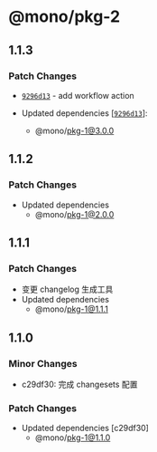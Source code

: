 # @mono/pkg-2

## 1.1.3

### Patch Changes

- [`9296d13`](https://github.com/lwsgh/monorepo-changesets-example/commit/9296d133ca3c56874d624682b3c379293635ccad) - add workflow action

- Updated dependencies [[`9296d13`](https://github.com/lwsgh/monorepo-changesets-example/commit/9296d133ca3c56874d624682b3c379293635ccad)]:
  - @mono/pkg-1@3.0.0

## 1.1.2

### Patch Changes

- Updated dependencies
  - @mono/pkg-1@2.0.0

## 1.1.1

### Patch Changes

- 变更 changelog 生成工具
- Updated dependencies
  - @mono/pkg-1@1.1.1

## 1.1.0

### Minor Changes

- c29df30: 完成 changesets 配置

### Patch Changes

- Updated dependencies [c29df30]
  - @mono/pkg-1@1.1.0
